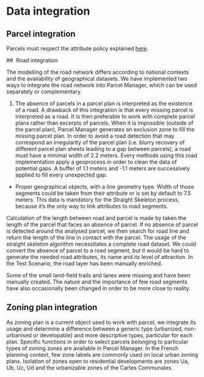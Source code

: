 #  Data integration

##  Parcel integration

Parcels must respect the attribute policy explained [here](./AttributePolicy.md). 


##  Road integration

The modelling of the road network differs according to national contexts and the availability of geographical datasets. We have implemented two ways to integrate the road network into Parcel Manager, which can be used separately or complementary.

  1. The absence of parcels in a parcel plan is interpreted as the existence of a road. A drawback of this integration is that every missing parcel is interpreted as a road. It is then preferable to work with complete parcel plans rather than excerpts of parcels.
When it is impossible (outside of the parcel plan), Parcel Manager generates an exclusion zone to fill the missing parcel plan. In order to avoid a road detection that may correspond an irregularity of the parcel plan (i.e. blurry recovery of different parcel plan sheets leading to a gap between parcels), a road must have a minimal width of 2.2 meters.
Every methods using this road implementation apply a geoprocess in order to clean the data of potential gaps. A buffer of 1.1 meters and -1.1 meters are successively applied to fill every unexpected gap. 

  * Proper geographical objects, with a line geometry type. Width of those segments could be taken from their attribute or is set by default to 7.5 meters. This data is mandatory for the Straight Skeleton process, because it’s the only way to link attributes to road segments.

Calculation of the length between road and parcel is made by taken the length of the parcel that faces an absence of parcel. If no absence of parcel is detected around the analysed parcel, we then search for road line and return the length of the line in contact with the parcel.
The usage of the straight skeleton algorithm necessitates a complete road dataset. We could convert the absence of parcel to a road segment, but it would be hard to generate the needed road attributes, its name and its level of attraction. In the Test Scenario, the road layer has been manually enriched.

Some of the small land-field trails and lanes were missing and have been manually created. The nature and the importance of few road segments have also occasionally been changed in order to be more close to reality.
##  Zoning plan integration
As zoning plan is a current object used to work with parcel, we integrate its usage and determine a difference between a generic type (urbanized, non-urbanised or developable) and more descriptive types, particular for each plan.
Specific functions in order to select parcels belonging to particular types of zoning zones are available in Parcel Manager. In the French planning context, few zone labels are commonly used on local urban zoning plans. Isolation of zones open to residential developments are zones Ua, Ub, Uc, Ud and the urbanizable zones of the Cartes Communales.

